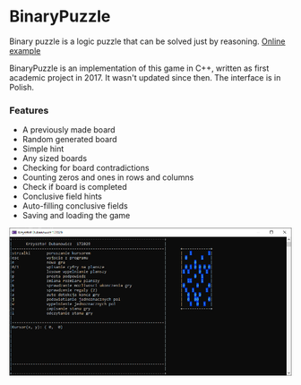 # BinaryPuzzle

Binary puzzle is a logic puzzle that can be solved just by reasoning. [Online example](http://www.binarypuzzle.com/)

BinaryPuzzle is an implementation of this game in C++, written as first academic project in 2017. It wasn't updated since then.
The interface is in Polish.

### Features
* A previously made board
* Random generated board
* Simple hint
* Any sized boards
* Checking for board contradictions
* Counting zeros and ones in rows and columns
* Check if board is completed
* Conclusive field hints
* Auto-filling conclusive fields
* Saving and loading the game

![Binary Puzzle](docs/puzzle.png)

